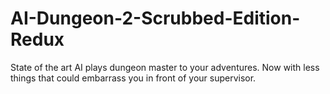 # AI-Dungeon-2-Scrubbed-Edition-Redux
State of the art AI plays dungeon master to your adventures. Now with less things that could embarrass you in front of your supervisor. 
